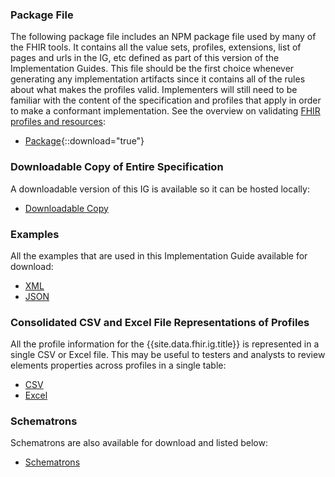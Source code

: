 ### Package File

The following package file includes an NPM package file used by many of the FHIR tools.  It contains all the value sets, profiles, extensions, list of pages and urls in the IG, etc defined as part of this version of the Implementation Guides. This file should be the first choice whenever generating any implementation artifacts since it contains all of the rules about what makes the profiles valid. Implementers will still need to be familiar with the content of the specification and profiles that apply in order to make a conformant implementation. See the overview on validating [FHIR profiles and resources]({{site.data.fhir.path}}validation.html):

- [Package](package.tgz){::download="true"}

### Downloadable Copy of Entire Specification

A downloadable version of this IG is available so it can be hosted locally:

- [Downloadable Copy](full-ig.zip)

### Examples

All the examples that are used in this Implementation Guide available for download:

- [XML](examples.xml.zip)
- [JSON](examples.json.zip)

### Consolidated CSV and Excel File Representations of Profiles

All the profile information for the {{site.data.fhir.ig.title}} is represented in a single CSV or Excel file.  This may be useful to testers and analysts to review elements properties across profiles in a single table:

- [CSV](all_profiles.csv)
- [Excel](all_profiles.xlsx)

### Schematrons

Schematrons are also available for download and listed below:

- [Schematrons](schematrons.zip)
